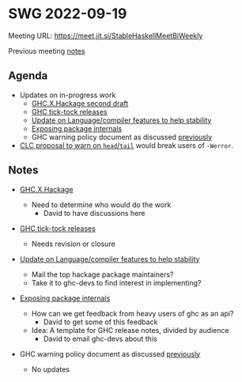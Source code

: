 SWG 2022-09-19
==============

Meeting URL: https://meet.jit.si/StableHaskellMeetBiWeekly

Previous meeting [notes](https://github.com/haskellfoundation/stability/blob/main/meetings/2022-08-22.md)

## Agenda
- Updates on in-progress work
  - [GHC.X.Hackage second draft](https://github.com/haskellfoundation/tech-proposals/pull/27)
  - [GHC tick-tock releases](https://github.com/haskellfoundation/tech-proposals/pull/34)
  - [Update on Language/compiler features to help stability](https://edit.smart-cactus.org/jeFTSfj9SRun6ywmj1Tqcw?view)
  - [Exposing package internals](https://github.com/ghc-proposals/ghc-proposals/pull/528)
  - GHC warning policy document as discussed [previously](https://github.com/haskellfoundation/stability/blob/main/meetings/2022-05-30.md)
- [CLC proposal to warn on `head`/`tail`](https://github.com/haskell/core-libraries-committee/issues/87) would break users of `-Werror`.

## Notes
- [GHC.X.Hackage](https://github.com/haskellfoundation/tech-proposals/pull/27)
    - Need to determine who would do the work
        - David to have discussions here

- [GHC tick-tock releases](https://github.com/haskellfoundation/tech-proposals/pull/34)
    - Needs revision or closure

- [Update on Language/compiler features to help stability](https://edit.smart-cactus.org/jeFTSfj9SRun6ywmj1Tqcw?view)
    - Mail the top hackage package maintainers?
    - Take it to ghc-devs to find interest in implementing?

- [Exposing package internals](https://github.com/ghc-proposals/ghc-proposals/pull/528)
    - How can we get feedback from heavy users of ghc as an api?
        - David to get some of this feedback
    - Idea: A template for GHC release notes, divided by audience
        - David to email ghc-devs about this

- GHC warning policy document as discussed [previously](https://github.com/haskellfoundation/stability/blob/main/meetings/2022-05-30.md)
    - No updates
